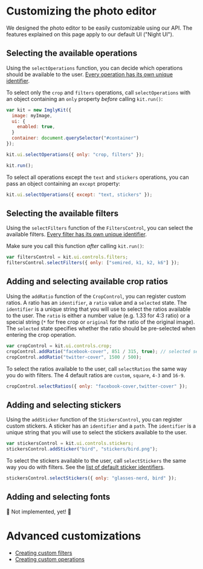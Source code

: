 # Customizing the photo editor

We designed the photo editor to be easily customizable using our API. The
features explained on this page apply to our default UI ("Night UI").

## Selecting the available operations

Using the `selectOperations` function, you can decide which operations should
be available to the user. [Every operation has its own unique identifier](misc/operation-identifiers.md).

To select only the `crop` and `filters` operations, call `selectOperations`
with an object containing an `only` property *before* calling `kit.run()`:

```js
var kit = new ImglyKit({
  image: myImage,
  ui: {
    enabled: true,
  }
  container: document.querySelector("#container")
});

kit.ui.selectOperations({ only: "crop, filters" });

kit.run();
```

To select all operations except the `text` and `stickers` operations, you
can pass an object containing an `except` property:

```js
kit.ui.selectOperations({ except: "text, stickers" });
```

## Selecting the available filters

Using the `selectFilters` function of the `FiltersControl`, you can select
the available filters. [Every filter has its own unique identifier](misc/filter-identifiers.md).

Make sure you call this function *after* calling `kit.run()`:

```js
var filtersControl = kit.ui.controls.filters;
filtersControl.selectFilters({ only: ["semired, k1, k2, k6"] });
```

## Adding and selecting available crop ratios

Using the `addRatio` function of the `CropControl`, you can register custom ratios.
A ratio has an `identifier`, a `ratio` value and a `selected` state. The `identifier`
is a unique string that you will use to select the ratios available to the user. The `ratio`
is either a number value (e.g. 1.33 for 4:3 ratio) or a special string (`*` for
free crop or `original` for the ratio of the original image). The `selected` state
specifies whether the ratio should be pre-selected when entering the crop operation.

```js
var cropControl = kit.ui.controls.crop;
cropControl.addRatio("facebook-cover", 851 / 315, true); // selected set to true
cropControl.addRatio("twitter-cover", 1500 / 500);
```

To select the ratios available to the user, call `selectRatios` the same way you do with
filters. The 4 default ratios are `custom`, `square`, `4-3` and `16-9`.

```js
cropControl.selectRatios({ only: "facebook-cover,twitter-cover" });
```

## Adding and selecting stickers

Using the `addSticker` function of the `StickersControl`, you can register
custom stickers. A sticker has an `identifier` and a `path`. The `identifier`
is a unique string that you will use to select the stickers available to
the user.

```js
var stickersControl = kit.ui.controls.stickers;
stickersControl.addSticker("bird", "stickers/bird.png");
```

To select the stickers available to the user, call `selectStickers` the same
way you do with filters. See the [list of default sticker identifiers](misc/sticker-identifiers.md).

```js
stickersControl.selectStickers({ only: "glasses-nerd, bird" });
```

## Adding and selecting fonts

:construction: Not implemented, yet! :construction:

# Advanced customizations

* [Creating custom filters](creating-custom-filters.md)
* [Creating custom operations](creating-custom-operations.md)
